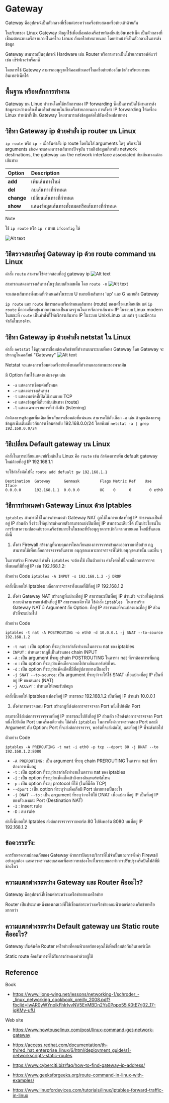 # Gateway
Gateway คืออุปกรณ์เป็นตัวกลางที่เชื่อมต่อระหว่างเครือข่ายสองเครือข่ายเข้าด้วยกัน 

ในบริบทของ Linux 
Gateway มักถูกใช้เพื่อเชื่อมต่อเครือข่ายท้องถิ่นกับอินเทอร์เน็ต เป็นตัวกลางที่เชื่อมต่อระบบเครือข่ายภายในเครื่อง Linux กับเครือข่ายภายนอก โดยทำหน้าที่เป็นตัวกลางในการส่งข้อมูล

Gateway สามารถเป็นอุปกรณ์ Hardware เช่น Router หรือสามารถเป็นโปรแกรมซอฟต์แวร์ เช่น เซิร์ฟเวอร์พร็อกซี

โดยการใช้ Gateway  สามารถอนุญาตให้คอมพิวเตอร์ในเครือข่ายท้องถิ่นเข้าถึงทรัพยากรบนอินเทอร์เน็ตได้


## พื้นฐาน หรือหลักการทำงาน
Gateway บน Linux ทำงานโดยใช้หลักการของ IP forwarding ซึ่งเป็นการเปิดใช้งานการส่งข้อมูลระหว่างเครื่องในเครือข่ายภายในกับเครือข่ายภายนอก การตั้งค่า IP forwarding ให้เครื่อง Linux ทำหน้าที่เป็น Gateway โดยสามารถส่งข้อมูลต่อไปยังเครื่องปลายทาง


## วิธีหา Gateway ip ด้วยคำสั่ง ip router บน Linux
```ip route``` หรือ ```ip r``` เมื่อรันคำสั่ง ip route โดยไม่ใส่ arguments ใดๆ หรือจะใช้ arguments ```show``` จะแสดงตารางเส้นทางปัจจุบัน รวมถึงข้อมูลเกี่ยวกับ network destinations, the gateway และ the network interface associated กับเส้นทางแต่ละเส้นทาง

|**Option**	 | **Description** | 
| :-------- | :------- | 
| **add** | เพิ่มเส้นทางใหม่ |
|**del**| ลบเส้นทางที่กำหนด |
|**change**| เปลี่ยนเส้นทางที่กำหนด |
|**show**| แสดงข้อมูลเส้นทางทั้งหมดหรือเส้นทางที่กำหนด |

> [!NOTE]  
> ใช้ ```ip route``` หรือ ```ip r``` แทน ```ifconfig``` ได้

![Alt text](https://github.com/LowEyeQ/Network-1/blob/main/057%20Gateway%20(Titaree-Ravi)/Screenshot%202024-02-06%20202019.png)

## วิธีตรวจสอบที่อยู่ Gateway ip ด้วย route command บน Linux
คำสั่ง ```route``` สามารถใช้ตรวจสอบที่อยู่ gateway ip
![Alt text](https://github.com/LowEyeQ/Network-1/blob/main/057%20Gateway%20(Titaree-Ravi)/Screenshot%202024-02-06%20202757.png)

สามารถแสดงตารางเส้นทางในรูปแบบตัวเลขเต็ม โดย ```route -n```
![Alt text](https://github.com/LowEyeQ/Network-1/blob/main/057%20Gateway%20(Titaree-Ravi)/Screenshot%202024-02-06%20202834.png)

จะแสดงเส้นทางทั้งหมดที่กำหนดค่าในระบบ 
U หมายถึงเส้นทาง 'up' และ 
G หมายถึง Gateway

```ip route``` และ ```route``` มีการแสดงหรือกำหนดเส้นทาง (route) ของเครื่องเหมือนกัน
แต่ ```ip route``` มีความยืดหยุ่นมากกว่าและเป็นมาตรฐานในการจัดการเส้นทาง IP ในระบบ Linux modern ในขณะที่ ```route``` เป็นคำสั่งที่ให้บริการเส้นทาง IP ในระบบ Unix/Linux แบบเก่า ๆ และมีความจำกัดในบางด้าน

## วิธีหา Gateway ip ด้วยคำสั่ง netstat ใน Linux
คำสั่ง ```netstat``` ใช้ดูทุกการเชื่อมต่อเครือข่ายที่ทำงานบนระบบเพื่อหา Gateway โดย Gateway จะปรากฎในคอลัมน์ "Gateway"
![Alt text](https://github.com/LowEyeQ/Network-1/blob/main/057%20Gateway%20(Titaree-Ravi)/Screenshot%202024-02-06%20202928.png)

Netstat จะแสดงการเชื่อมต่อเครือข่ายทั้งหมดที่ทำงานและสถานะของพวกมัน

มี Option ที่มาใช้แสดงแค่บางจุด เช่น
- ```-a``` แสดงการเชื่อมต่อทั้งหมด
- ```-r``` แสดงตารางเส้นทาง
- ```-t``` แสดงพอร์ตที่เปิดใช้งานแบบ TCP
- ```-n``` แสดงข้อมูลที่เกี่ยวกับเส้นทาง (route)
- ```-l``` แสดงเฉพาะรายการที่กำลังฟัง (listening)

ถ้าต้องการดูข้อมูลเพิ่มเติมเกี่ยวกับการเชื่อมต่อที่แน่นอน สามารถใช้ตัวเลือก ```-a``` เช่น ถ้าคุณต้องการดูข้อมูลเพิ่มเติมเกี่ยวกับการเชื่อมต่อกับ 192.168.0.0/24 โดยพิมพ์ ```netstat -a | grep 192.168.0.0/24```

## วิธีเปลี่ยน Default gateway บน Linux
คำสั่งในการเปลี่ยนเกตเวย์เริ่มต้นใน Linux คือ ```route``` เช่น ถ้าต้องการเพิ่ม default gateway ใหม่ด้วยที่อยู่ IP 192.168.1.1 

จะใช้คำสั่งต่อไปนี้: ```route add defualt gw 192.168.1.1```

    Destination  Gateway      Genmask         Flags Metric Ref    Use Iface
    0.0.0.0      192.168.1.1  0.0.0.0         UG    0      0        0 eth0

## วิธีการกำหนดค่า Gateway Linux ด้วย Iptables
```iptables``` สามารถใช้ในการกำหนดค่า Gateway NAT ถูกใช้ในการแปลงที่อยู่ IP สาธารณะเป็นที่อยู่ IP ส่วนตัว ซึ่งช่วยให้อุปกรณ์หลายตัวสามารถแบ่งปันที่อยู่ IP สาธารณะเดียวได้ เป็นประโยชน์ในการรักษาความปลอดภัยของเครือข่ายภายในในขณะที่ยังอนุญาตการเข้าถึงจากภายนอก โดยมีขั้นตอนดังนี้

 1. ตั้งค่า Firewall
สร้างกฎที่ควบคุมการไหลเวียนของการจราจรเข้าและออกจากเครือข่าย กฎสามารถใช้เพื่อบล็อกการจราจรอันตราย อนุญาตเฉพาะการจราจรที่ได้รับอนุญาตเท่านั้น และอื่น ๆ

ในการสร้าง Firewall คำสั่ง ```iptables``` จะต้องใช้ เป็นตัวอย่าง คำสั่งต่อไปนี้จะบล็อกการจราจรทั้งหมดที่มีที่อยู่ IP เช่น 192.168.1.2:

ตัวอย่าง Code
```iptables -A INPUT -s 192.168.1.2 -j DROP```

คำสั่งนี้บอกให้ Iptables บล็อกการจราจรทั้งหมดที่มีที่อยู่ IP 192.168.1.2

2. ตั้งค่า Gateway NAT
สร้างกฎที่แปลงที่อยู่ IP สาธารณะเป็นที่อยู่ IP ส่วนตัว จะช่วยให้อุปกรณ์หลายตัวสามารถแบ่งปันที่อยู่ IP สาธารณะเดียวได้ 
ใช้คำสั่ง ```iptables ``` ในการสร้าง Gateway NAT  มี Argument กับ Option: ที่อยู่ IP สาธารณะที่จะแปลงและที่อยู่ IP ส่วนตัวที่จะแปลงไป

ตัวอย่าง Code
```
iptables -t nat -A POSTROUTING -o eth0 -d 10.0.0.1 -j SNAT --to-source 192.168.1.2
```
- ```-t nat``` : เป็น option ที่ระบุว่าเรากำลังทำงานในตาราง nat ของ iptables
- ```INPUT``` : กำหนดว่ากฎนี้เป็นส่วนของ chain INPUT
- ```-A``` : เป็น argument ที่ระบุ chain POSTROUTING ในตาราง nat ที่เราต้องการเพิ่มกฎ
- ```-o``` : เป็น option ที่ระบุว่าแพ็คเก็ตจะออกไปทางอินเทอร์เฟสไหน
- ```-d``` : เป็น option ที่ระบุว่าแพ็คเก็ตที่มีที่อยู่ปลายทางเป็นอะไร
- ```-j SNAT --to-source```: เป็น argument ที่ระบุว่าจะให้ใช้ SNAT เพื่อแปลงที่อยู่ IP เป็นที่อยู่ IP ของตนเอง (NAT)
- ```-j ACCEPT``` : กำหนดให้ยอมรับข้อมูล

คำสั่งนี้บอกให้ Iptables แปลงที่อยู่ IP สาธารณะ 192.168.1.2 เป็นที่อยู่ IP ส่วนตัว 10.0.0.1

3. ตั้งค่าการตรวจสอบ Port
สร้างกฎที่ส่งต่อการจราจรจาก Port หนึ่งไปยังอีก Port 

สามารถใช้ส่งต่อการจราจรจากที่อยู่ IP สาธารณะไปยังที่อยู่ IP ส่วนตัว หรือส่งต่อการจราจรจาก Port หนึ่งไปยังอีก Port บนเครื่องเดียวกัน
ใช้คำสั่ง ```iptables``` ในการตั้งค่าการตรวจสอบ Port และมี Argument กับ Option: Port ที่จะส่งต่อการจราจร, พอร์ตที่จะส่งต่อไป, และที่อยู่ IP ที่จะส่งต่อไป

ตัวอย่าง Code
```
iptables -A PREROUTING -t nat -i eth0 -p tcp --dport 80 -j DNAT --to 192.168.1.2:8080
```

- ```-A PREROUTING``` : เป็น argument ที่ระบุ chain PREROUTING ในตาราง nat ที่เราต้องการเพิ่มกฎ
- ```-t``` : เป็น option ที่ระบุว่าเรากำลังทำงานในตาราง nat ของ iptables
- ```-i``` : เป็น option ที่ระบุว่าแพ็คเก็ตเข้าถึงทางอินเทอร์เฟสไหน
- ```-p``` : เป็น option ที่ระบุ protocol ที่ใช้ (ในที่นี้คือ TCP)
- ```--dport``` : เป็น option ที่ระบุว่าแพ็คเก็ตมี Port ปลายทางเป็นอะไร
- ```-j DNAT --to``` : เป็น argument ที่ระบุว่าจะให้ใช้ DNAT เพื่อแปลงที่อยู่ IP เป็นที่อยู่ IP ของตัวเองและ Port (Destination NAT)
- ```-I``` : insert rule
- ```-D``` : ลบ rule

คำสั่งนี้บอกให้ Iptables ส่งต่อการจราจรจากพอร์ต 80 ไปยังพอร์ต 8080 บนที่อยู่ IP 192.168.1.2

## ข้อควรระวัง: 
ควรรักษาความปลอดภัยของ Gateway ด้วยการปิดบางบริการที่ไม่จำเป็นและการตั้งค่า Firewall อย่างถูกต้อง และควรตรวจสอบเสมอเพื่อตรวจหาช่องโหว่ในระบบและทำการปรับปรุงหรือปิดไฟล์ที่มีช่องโหว่

## ความแตกต่างระหว่าง Gateway และ Router คืออะไร?
Gateway คืออุปกรณ์ที่เชื่อมต่อระหว่างเครือข่ายสองเครือข่าย 

Router เป็นประเภทหนึ่งของเกตเวย์ที่ใช้เชื่อมต่อระหว่างเครือข่ายคอมพิวเตอร์สองเครือข่ายหรือมากกว่า

## ความแตกต่างระหว่าง Default gateway และ Static route คืออะไร?
Gateway เริ่มต้นคือ Router เครือข่ายที่คอมพิวเตอร์ของคุณใช้เพื่อเชื่อมต่อกับอินเทอร์เน็ต

Static route คือเส้นทางที่ได้รับการกำหนดค่าด้วยผู้ใช้

## Reference
Book
- https://www.lions-wing.net/lessons/networking-1/schroder_-_linux_networking_cookbook_oreilly_2008.pdf?fbclid=IwAR0yWYnolkFhIrIvvNV5EnMBDn2Ys0Pppo55iK0tE7rj02_17-igKMy-ufU

Web site
- https://www.howtouselinux.com/post/linux-command-get-network-gateway

- https://access.redhat.com/documentation/th-th/red_hat_enterprise_linux/6/html/deployment_guide/s1-networkscripts-static-routes

- https://www.cyberciti.biz/faq/how-to-find-gateway-ip-address/

- https://www.geeksforgeeks.org/route-command-in-linux-with-examples/

- https://www.linuxfordevices.com/tutorials/linux/iptables-forward-traffic-in-linux
